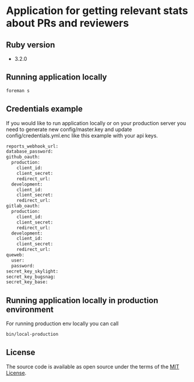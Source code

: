 # Application for getting relevant stats about PRs and reviewers

## Ruby version

- 3.2.0

## Running application locally

```bash
foreman s
```

## Credentials example

If you would like to run application locally or on your production server you need to generate new config/master.key and update config/credentials.yml.enc like this example with your api keys.

```bash
reports_webhook_url:
database_password:
github_oauth:
  production:
    client_id:
    client_secret:
    redirect_url:
  development:
    client_id:
    client_secret:
    redirect_url:
gitlab_oauth:
  production: 
    client_id:
    client_secret:
    redirect_url:
  development:
    client_id:
    client_secret:
    redirect_url:
queweb:
  user:
  password:
secret_key_skylight:
secret_key_bugsnag:
secret_key_base:
```

## Running application locally in production environment

For running production env locally you can call

```bash
bin/local-production
```

## License

The source code is available as open source under the terms of the [MIT License](https://opensource.org/licenses/MIT).
